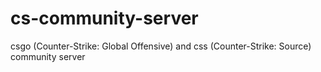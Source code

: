 # cs-community-server
csgo (Counter-Strike: Global Offensive) and css (Counter-Strike: Source) community server
